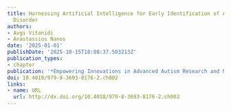 ```yaml
---
title: Harnessing Artificial Intelligence for Early Identification of Autism Spectrum
  Disorder
authors:
- Avgi Vitanidi
- Anastassios Nanos
date: '2025-01-01'
publishDate: '2025-10-15T18:08:37.503213Z'
publication_types:
- chapter
publication: '*Empowering Innovations in Advanced Autism Research and Management*'
doi: 10.4018/979-8-3693-8176-2.ch002
links:
- name: URL
  url: http://dx.doi.org/10.4018/979-8-3693-8176-2.ch002
---
```

